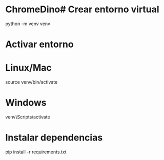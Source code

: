 # ChromeDino# Crear entorno virtual
python -m venv venv

# Activar entorno
# Linux/Mac
source venv/bin/activate
# Windows
venv\Scripts\activate

# Instalar dependencias
pip install -r requirements.txt